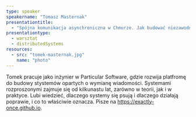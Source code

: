 ```yaml
---
type: speaker
speakername: "Tomasz Masternak"
presentationtitle:
  - "Spójna komunikacja asynchroniczna w Chmurze. Jak budować niezawodne system z zawodnych komponentów."
presentationtype: 
  - warsztat
  - distributedSystems
resources:
  - src: "tomek-masternak.jpg"
    name: "photo"
---
```

Tomek pracuje jako inżynier w Particular Software, gdzie rozwija platfromę do budowy stystemów opartych o wymianę wiadomości. Systemami rozproszonymi zajmuje się od kilkunastu lat, zarówno w teorii, jak i w praktyce. Lubi wiedzieć, dlaczego systemy się psują i dlaczego działają poprawie, i co to właściwie oznacza. Pisze na https://exactly-once.github.io.
